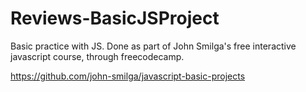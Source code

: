 # Reviews-BasicJSProject

Basic practice with JS. Done as part of John Smilga's free interactive javascript course, through freecodecamp.

https://github.com/john-smilga/javascript-basic-projects
